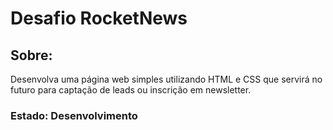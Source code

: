 # Desafio RocketNews

## Sobre:
Desenvolva uma página web simples utilizando HTML e CSS que servirá no futuro para captação de leads ou inscrição em newsletter.

### Estado: Desenvolvimento

